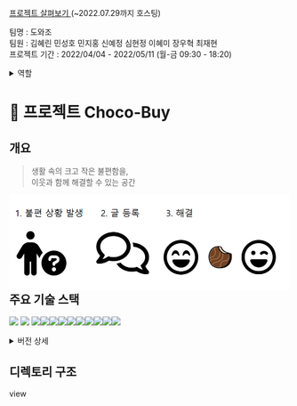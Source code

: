 [프로젝트 살펴보기 ](http://chocobuy250.ml:8080/) (~2022.07.29까지 호스팅)  

팀명 : 도와조  
팀원 : 김혜린 민성호 민지홍 신예정 심현정 이혜미 장우혁 최재현  
프로젝트 기간 : 2022/04/04 - 2022/05/11 (월-금 09:30 - 18:20)  

<details>
    <summary>역할</summary>
    <div markdown="1">
        민성호 - 팀장<br>
        김혜린 - 부팀장<br>
        기타 12345
    </div>
</details>

# :eyes: 프로젝트 Choco-Buy

## 개요

> 생활 속의 크고 작은 불편함을,   
> 이웃과 함께 해결할 수 있는  공간

<img src="./img/chocobuy_concept.png" align="left">

## 주요 기술 스택

<img src="https://img.shields.io/badge/html5-E34F26?style=for-the-badge&logo=html5&logoColor=white"> <img src="https://img.shields.io/badge/JAVA-007396?style=for-the-badge&logo=java&logoColor=white"> <img src="https://img.shields.io/badge/AWS-232F3E?style=for-the-badge&logo=amazonaws&logoColor=white"><img src="https://img.shields.io/badge/Tomcat-F8DC75?style=for-the-badge&logo=apachetomcat&logoColor=black"><img src="https://img.shields.io/badge/Github-181717?style=for-the-badge&logo=github&logoColor=white"><img src="https://img.shields.io/badge/MariaDB-003545?style=for-the-badge&logo=mariadb&logoColor=white"><img src="https://img.shields.io/badge/Bootstrap-7952B3?style=for-the-badge&logo=bootstrap&logoColor=white"><img src="https://img.shields.io/badge/JavaScript-F7DF1E?style=for-the-badge&logo=javascript&logoColor=white"><img src="https://img.shields.io/badge/CSS3-1572B6?style=for-the-badge&logo=css3&logoColor=white"><img src="https://img.shields.io/badge/spring-6DB33F?style=for-the-badge&logo=spring&logoColor=white"><img src="https://img.shields.io/badge/jQuery-0769AD?style=for-the-badge&logo=jquery&logoColor=white"><img src="https://img.shields.io/badge/AJAX-232F3E?style=for-the-badge&logo=ajax&logoColor=white">

<details>
    <summary>버전 상세</summary>
    <div markdown="1">
        <table>
            <thead>
                <th>이름</th>
                <th>버전</th>
                <th>이유</th>
            </thead>
            <tbody>
            	<tr>
                    <td>JAVA</td>
                    <td>8</td>
                    <td>이유</td>
                </tr>
            </tbody>
        </table>
    </div>
</details>

## 디렉토리 구조



view

```
```

